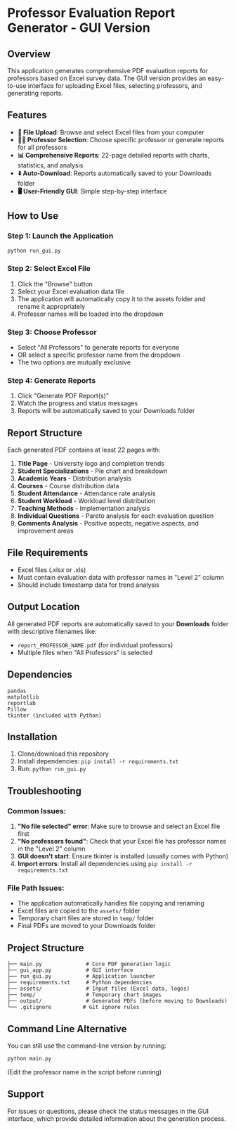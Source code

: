 # Professor Evaluation Report Generator - GUI Version

## Overview
This application generates comprehensive PDF evaluation reports for professors based on Excel survey data. The GUI version provides an easy-to-use interface for uploading Excel files, selecting professors, and generating reports.

## Features
- **📁 File Upload**: Browse and select Excel files from your computer
- **👨‍🏫 Professor Selection**: Choose specific professor or generate reports for all professors
- **📊 Comprehensive Reports**: 22-page detailed reports with charts, statistics, and analysis
- **⬇️ Auto-Download**: Reports automatically saved to your Downloads folder
- **🖥️ User-Friendly GUI**: Simple step-by-step interface

## How to Use

### Step 1: Launch the Application
```bash
python run_gui.py
```

### Step 2: Select Excel File
1. Click the "Browse" button
2. Select your Excel evaluation data file
3. The application will automatically copy it to the assets folder and rename it appropriately
4. Professor names will be loaded into the dropdown

### Step 3: Choose Professor
- Select "All Professors" to generate reports for everyone
- OR select a specific professor name from the dropdown
- The two options are mutually exclusive

### Step 4: Generate Reports
1. Click "Generate PDF Report(s)"
2. Watch the progress and status messages
3. Reports will be automatically saved to your Downloads folder

## Report Structure
Each generated PDF contains at least 22 pages with:
1. **Title Page** - University logo and completion trends
2. **Student Specializations** - Pie chart and breakdown
3. **Academic Years** - Distribution analysis
4. **Courses** - Course distribution data
5. **Student Attendance** - Attendance rate analysis
6. **Student Workload** - Workload level distribution
7. **Teaching Methods** - Implementation analysis
8. **Individual Questions** - Pareto analysis for each evaluation question
9. **Comments Analysis** - Positive aspects, negative aspects, and improvement areas

## File Requirements
- Excel files (.xlsx or .xls)
- Must contain evaluation data with professor names in "Level 2" column
- Should include timestamp data for trend analysis

## Output Location
All generated PDF reports are automatically saved to your **Downloads** folder with descriptive filenames like:
- `report_PROFESSOR_NAME.pdf` (for individual professors)
- Multiple files when "All Professors" is selected

## Dependencies
```
pandas
matplotlib
reportlab
Pillow
tkinter (included with Python)
```

## Installation
1. Clone/download this repository
2. Install dependencies: `pip install -r requirements.txt`
3. Run: `python run_gui.py`

## Troubleshooting

### Common Issues:
1. **"No file selected" error**: Make sure to browse and select an Excel file first
2. **"No professors found"**: Check that your Excel file has professor names in the "Level 2" column
3. **GUI doesn't start**: Ensure tkinter is installed (usually comes with Python)
4. **Import errors**: Install all dependencies using `pip install -r requirements.txt`

### File Path Issues:
- The application automatically handles file copying and renaming
- Excel files are copied to the `assets/` folder
- Temporary chart files are stored in `temp/` folder
- Final PDFs are moved to your Downloads folder

## Project Structure
```
├── main.py              # Core PDF generation logic
├── gui_app.py           # GUI interface
├── run_gui.py           # Application launcher
├── requirements.txt     # Python dependencies
├── assets/              # Input files (Excel data, logos)
├── temp/                # Temporary chart images
├── output/              # Generated PDFs (before moving to Downloads)
└── .gitignore          # Git ignore rules
```

## Command Line Alternative
You can still use the command-line version by running:
```bash
python main.py
```
(Edit the professor name in the script before running)

## Support
For issues or questions, please check the status messages in the GUI interface, which provide detailed information about the generation process.
